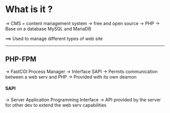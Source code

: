 # What is it ?

-> CMS = content management system
-> free and open source
-> PHP
-> Base on a database MySQL and MariaDB

==>  Used to manage different types of web site

---
## PHP-FPM

-> FastCGI Process Manager
-> Interface SAPI
-> Permits communication between a web serv and PHP
-> Provided with its own deamon

#### SAPI
-> Server Application Programming Interface
-> API provided by the server for other dev to extend the web serv capabilities


